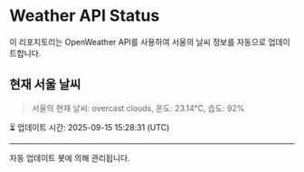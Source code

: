 
# Weather API Status

이 리포지토리는 OpenWeather API를 사용하여 서울의 날씨 정보를 자동으로 업데이트합니다.

## 현재 서울 날씨
> 서울의 현재 날씨: overcast clouds, 온도: 23.14°C, 습도: 92%

⏳ 업데이트 시간: 2025-09-15 15:28:31 (UTC)

---
자동 업데이트 봇에 의해 관리됩니다.
